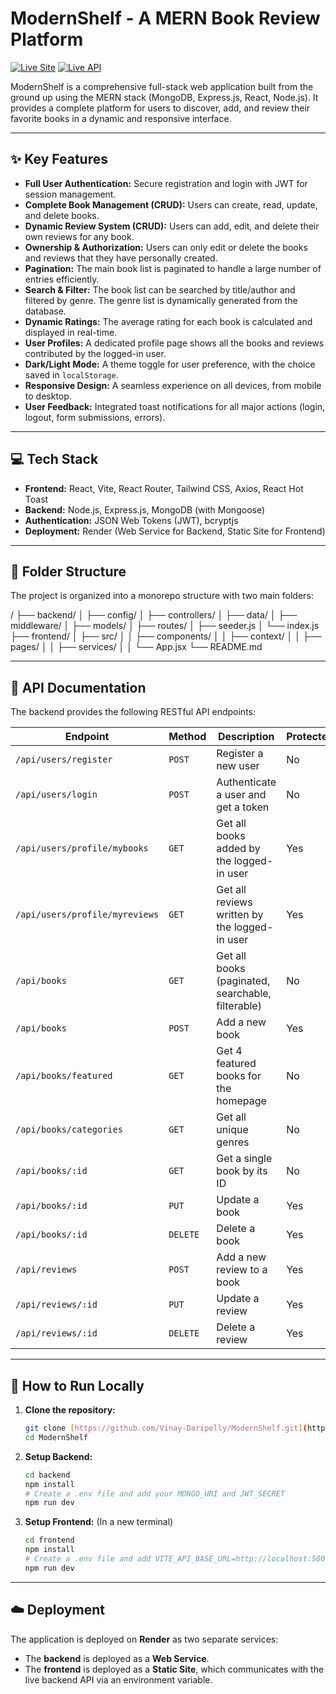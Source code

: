# ModernShelf - A MERN Book Review Platform

[![Live Site](https://img.shields.io/badge/Live_Site-View%20App-brightgreen)](https://modernshelf-a-diigital-book-store.onrender.com/)
[![Live API](https://img.shields.io/badge/Live_API-View%20Base-blue)](https://modernshelf.onrender.com/)

ModernShelf is a comprehensive full-stack web application built from the ground up using the MERN stack (MongoDB, Express.js, React, Node.js). It provides a complete platform for users to discover, add, and review their favorite books in a dynamic and responsive interface.

---

## ✨ Key Features

-   **Full User Authentication:** Secure registration and login with JWT for session management.
-   **Complete Book Management (CRUD):** Users can create, read, update, and delete books.
-   **Dynamic Review System (CRUD):** Users can add, edit, and delete their own reviews for any book.
-   **Ownership & Authorization:** Users can only edit or delete the books and reviews that they have personally created.
-   **Pagination:** The main book list is paginated to handle a large number of entries efficiently.
-   **Search & Filter:** The book list can be searched by title/author and filtered by genre. The genre list is dynamically generated from the database.
-   **Dynamic Ratings:** The average rating for each book is calculated and displayed in real-time.
-   **User Profiles:** A dedicated profile page shows all the books and reviews contributed by the logged-in user.
-   **Dark/Light Mode:** A theme toggle for user preference, with the choice saved in `localStorage`.
-   **Responsive Design:** A seamless experience on all devices, from mobile to desktop.
-   **User Feedback:** Integrated toast notifications for all major actions (login, logout, form submissions, errors).

---

## 💻 Tech Stack

-   **Frontend:** React, Vite, React Router, Tailwind CSS, Axios, React Hot Toast
-   **Backend:** Node.js, Express.js, MongoDB (with Mongoose)
-   **Authentication:** JSON Web Tokens (JWT), bcryptjs
-   **Deployment:** Render (Web Service for Backend, Static Site for Frontend)

---

## 📂 Folder Structure

The project is organized into a monorepo structure with two main folders:

/
├── backend/
│   ├── config/
│   ├── controllers/
│   ├── data/
│   ├── middleware/
│   ├── models/
│   ├── routes/
│   ├── seeder.js
│   └── index.js
├── frontend/
│   ├── src/
│   │   ├── components/
│   │   ├── context/
│   │   ├── pages/
│   │   ├── services/
│   │   └── App.jsx
└── README.md  


---

## 📖 API Documentation

The backend provides the following RESTful API endpoints:

| Endpoint                       | Method   | Description                                       | Protected |
| ------------------------------ | -------- | ------------------------------------------------- | --------- |
| `/api/users/register`          | `POST`   | Register a new user                               | No        |
| `/api/users/login`             | `POST`   | Authenticate a user and get a token               | No        |
| `/api/users/profile/mybooks`   | `GET`    | Get all books added by the logged-in user         | Yes       |
| `/api/users/profile/myreviews` | `GET`    | Get all reviews written by the logged-in user     | Yes       |
| `/api/books`                   | `GET`    | Get all books (paginated, searchable, filterable) | No        |
| `/api/books`                   | `POST`   | Add a new book                                    | Yes       |
| `/api/books/featured`          | `GET`    | Get 4 featured books for the homepage             | No        |
| `/api/books/categories`        | `GET`    | Get all unique genres                             | No        |
| `/api/books/:id`               | `GET`    | Get a single book by its ID                       | No        |
| `/api/books/:id`               | `PUT`    | Update a book                                     | Yes       |
| `/api/books/:id`               | `DELETE` | Delete a book                                     | Yes       |
| `/api/reviews`                 | `POST`   | Add a new review to a book                        | Yes       |
| `/api/reviews/:id`             | `PUT`    | Update a review                                   | Yes       |
| `/api/reviews/:id`             | `DELETE` | Delete a review                                   | Yes       |

---

## 🚀 How to Run Locally

1.  **Clone the repository:**
    ```bash
    git clone [https://github.com/Vinay-Daripelly/ModernShelf.git](https://github.com/Vinay-Daripelly/ModernShelf.git)
    cd ModernShelf
    ```
2.  **Setup Backend:**
    ```bash
    cd backend
    npm install
    # Create a .env file and add your MONGO_URI and JWT_SECRET
    npm run dev
    ```
3.  **Setup Frontend:** (In a new terminal)
    ```bash
    cd frontend
    npm install
    # Create a .env file and add VITE_API_BASE_URL=http://localhost:5000
    npm run dev
    ```

---

## ☁️ Deployment

The application is deployed on **Render** as two separate services:
-   The **backend** is deployed as a **Web Service**.
-   The **frontend** is deployed as a **Static Site**, which communicates with the live backend API via an environment variable.
